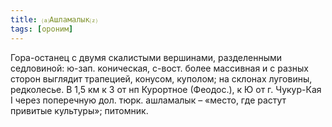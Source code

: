 ```yaml
---
title: ⒜Ашламалык⒵
tags: [ороним]
---
```


Гора-останец с двумя скалистыми вершинами, разделенными седловиной: ю-зап.
коническая, с-вост. более массивная и с разных сторон выглядит трапецией,
конусом, куполом; на склонах луговины, редколесье. В 1,5 км к З от нп Курортное
(Феодос.), к Ю от г. Чукур-Кая I через поперечную дол. тюрк. ашламалык – «место,
где растут привитые культуры»; питомник.
